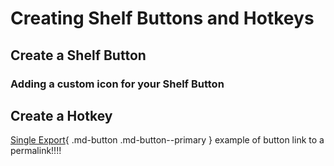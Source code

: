 # Creating Shelf Buttons and Hotkeys

## Create a Shelf Button

### Adding a custom icon for your Shelf Button

## Create a Hotkey

[Single Export](../Batch%20Exporter/Buttons_overview#single-export){ .md-button .md-button--primary } example of button link to a permalink!!!!

